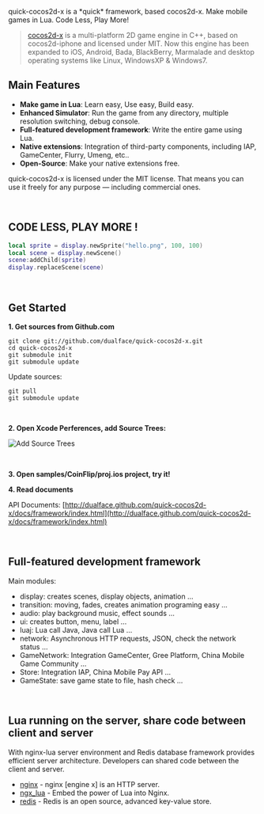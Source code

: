 quick-cocos2d-x is a \*quick\* framework, based cocos2d-x. Make mobile games in Lua. Code Less, Play More!

> [cocos2d-x](http://www.cocos2d-x.org) is a multi-platform 2D game engine in C++, based on cocos2d-iphone and licensed under MIT. Now this engine has been expanded to iOS, Android, Bada, BlackBerry, Marmalade and desktop operating systems like Linux, WindowsXP & Windows7.

## Main Features

-   **Make game in Lua**: Learn easy, Use easy, Build easy.
-   **Enhanced Simulator**: Run the game from any directory, multiple resolution switching, debug console.
-   **Full-featured development framework**: Write the entire game using Lua.
-   **Native extensions**: Integration of third-party components, including IAP, GameCenter, Flurry, Umeng, etc..
-   **Open-Source**: Make your native extensions free.

quick-cocos2d-x is licensed under the MIT license. That means you can use it freely for any purpose — including commercial ones.

<br />

## CODE LESS, PLAY MORE !

``` Lua
local sprite = display.newSprite("hello.png", 100, 100)
local scene = display.newScene()
scene:addChild(sprite)
display.replaceScene(scene)
```

<br />


## Get Started

**1. Get sources from Github.com**

    git clone git://github.com/dualface/quick-cocos2d-x.git
    cd quick-cocos2d-x
    git submodule init
    git submodule update

Update sources:

    git pull
    git submodule update

<br />

**2. Open Xcode Perferences, add Source Trees:**

![Add Source Trees](http://dualface.github.com/quick-cocos2d-x/images/AddSourceTrees.png)

<br />

**3. Open samples/CoinFlip/proj.ios project, try it!**

**4. Read documents**

API Documents: [http://dualface.github.com/quick-cocos2d-x/docs/framework/index.html](http://dualface.github.com/quick-cocos2d-x/docs/framework/index.html)

<br />

## Full-featured development framework

Main modules:

-   display: creates scenes, display objects, animation ...
-   transition: moving, fades, creates animation programing easy ...
-   audio: play background music, effect sounds ...
-   ui: creates button, menu, label ...
-   luaj: Lua call Java, Java call Lua ...
-   network: Asynchronous HTTP requests, JSON, check the network status ...
-   GameNetwork: Integration GameCenter, Gree Platform, China Mobile Game Community ...
-   Store: Integration IAP, China Mobile Pay API ...
-   GameState: save game state to file, hash check ...

<br />

## Lua running on the server, share code between client and server

With nginx-lua server environment and Redis database framework provides efficient server architecture. Developers can shared code between the client and server.

-   [nginx](http://nginx.org) - nginx [engine x] is an HTTP server.
-   [ngx_lua](http://wiki.nginx.org/HttpLuaModule) - Embed the power of Lua into Nginx.
-   [redis](http://redis.io) - Redis is an open source, advanced key-value store.
